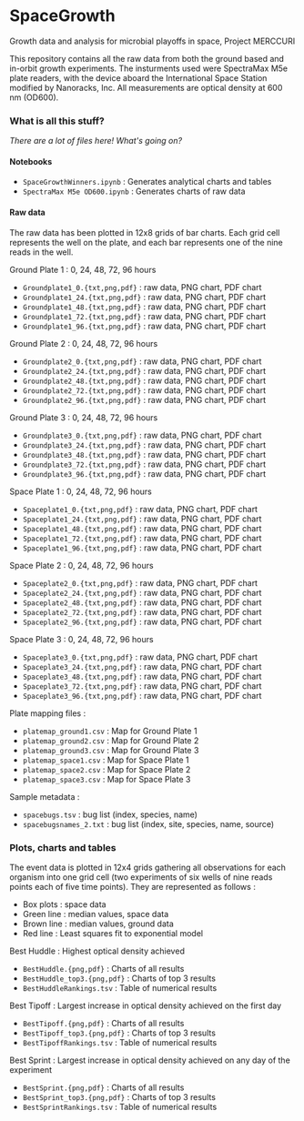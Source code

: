 # SpaceGrowth
Growth data and analysis for microbial playoffs in space, Project MERCCURI

This repository contains all the raw data from both the ground based and in-orbit growth experiments. 
The insturments used were SpectraMax M5e plate readers, with the device aboard the International 
Space Station modified by Nanoracks, Inc. All measurements are optical density at 600 nm (OD600).

### What is all this stuff?

*There are a lot of files here! What's going on?*

#### Notebooks

* `SpaceGrowthWinners.ipynb` : Generates analytical charts and tables
* `SpectraMax M5e OD600.ipynb` : Generates charts of raw data

#### Raw data

The raw data has been plotted in 12x8 grids of bar charts. Each grid
cell represents the well on the plate, and each bar represents one of
the nine reads in the well.

Ground Plate 1 : 0, 24, 48, 72, 96 hours

* `Groundplate1_0.{txt,png,pdf}`  : raw data, PNG chart, PDF chart
* `Groundplate1_24.{txt,png,pdf}` : raw data, PNG chart, PDF chart
* `Groundplate1_48.{txt,png,pdf}` : raw data, PNG chart, PDF chart
* `Groundplate1_72.{txt,png,pdf}` : raw data, PNG chart, PDF chart
* `Groundplate1_96.{txt,png,pdf}` : raw data, PNG chart, PDF chart

Ground Plate 2 : 0, 24, 48, 72, 96 hours

* `Groundplate2_0.{txt,png,pdf}`  : raw data, PNG chart, PDF chart
* `Groundplate2_24.{txt,png,pdf}` : raw data, PNG chart, PDF chart
* `Groundplate2_48.{txt,png,pdf}` : raw data, PNG chart, PDF chart
* `Groundplate2_72.{txt,png,pdf}` : raw data, PNG chart, PDF chart
* `Groundplate2_96.{txt,png,pdf}` : raw data, PNG chart, PDF chart

Ground Plate 3 : 0, 24, 48, 72, 96 hours

* `Groundplate3_0.{txt,png,pdf}`  : raw data, PNG chart, PDF chart
* `Groundplate3_24.{txt,png,pdf}` : raw data, PNG chart, PDF chart
* `Groundplate3_48.{txt,png,pdf}` : raw data, PNG chart, PDF chart
* `Groundplate3_72.{txt,png,pdf}` : raw data, PNG chart, PDF chart
* `Groundplate3_96.{txt,png,pdf}` : raw data, PNG chart, PDF chart

Space Plate 1 : 0, 24, 48, 72, 96 hours

* `Spaceplate1_0.{txt,png,pdf}`  : raw data, PNG chart, PDF chart
* `Spaceplate1_24.{txt,png,pdf}` : raw data, PNG chart, PDF chart
* `Spaceplate1_48.{txt,png,pdf}` : raw data, PNG chart, PDF chart
* `Spaceplate1_72.{txt,png,pdf}` : raw data, PNG chart, PDF chart
* `Spaceplate1_96.{txt,png,pdf}` : raw data, PNG chart, PDF chart

Space Plate 2 : 0, 24, 48, 72, 96 hours

* `Spaceplate2_0.{txt,png,pdf}`  : raw data, PNG chart, PDF chart
* `Spaceplate2_24.{txt,png,pdf}` : raw data, PNG chart, PDF chart
* `Spaceplate2_48.{txt,png,pdf}` : raw data, PNG chart, PDF chart
* `Spaceplate2_72.{txt,png,pdf}` : raw data, PNG chart, PDF chart
* `Spaceplate2_96.{txt,png,pdf}` : raw data, PNG chart, PDF chart

Space Plate 3 : 0, 24, 48, 72, 96 hours

* `Spaceplate3_0.{txt,png,pdf}`  : raw data, PNG chart, PDF chart
* `Spaceplate3_24.{txt,png,pdf}` : raw data, PNG chart, PDF chart
* `Spaceplate3_48.{txt,png,pdf}` : raw data, PNG chart, PDF chart
* `Spaceplate3_72.{txt,png,pdf}` : raw data, PNG chart, PDF chart
* `Spaceplate3_96.{txt,png,pdf}` : raw data, PNG chart, PDF chart

Plate mapping files :

* `platemap_ground1.csv` : Map for Ground Plate 1
* `platemap_ground2.csv` : Map for Ground Plate 2
* `platemap_ground3.csv` : Map for Ground Plate 3
* `platemap_space1.csv`  : Map for Space Plate 1
* `platemap_space2.csv`  : Map for Space Plate 2
* `platemap_space3.csv`  : Map for Space Plate 3

Sample metadata : 

* `spacebugs.tsv` : bug list (index, species, name)
* `spacebugsnames_2.txt` : bug list (index, site, species, name, source)

### Plots, charts and tables

The event data is plotted in 12x4 grids gathering all observations for
each organism into one grid cell (two experiments of six wells of nine
reads points each of five time points). They are represented as
follows :

* Box plots : space data
* Green line : median values, space data
* Brown line : median values, ground data
* Red line : Least squares fit to exponential model

Best Huddle : Highest optical density achieved

* `BestHuddle.{png,pdf}`      : Charts of all results
* `BestHuddle_top3.{png,pdf}` : Charts of top 3 results
* `BestHuddleRankings.tsv`    : Table of numerical results

Best Tipoff : Largest increase in optical density achieved on the
first day

* `BestTipoff.{png,pdf}`      : Charts of all results
* `BestTipoff_top3.{png,pdf}` : Charts of top 3 results
* `BestTipoffRankings.tsv`    : Table of numerical results

Best Sprint : Largest increase in optical density achieved on any day
of the experiment

* `BestSprint.{png,pdf}`      : Charts of all results
* `BestSprint_top3.{png,pdf}` : Charts of top 3 results
* `BestSprintRankings.tsv`    : Table of numerical results


